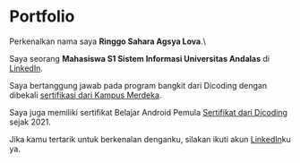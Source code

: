 # Portfolio

Perkenalkan nama saya **Ringgo Sahara Agsya Lova**.\

Saya seorang **Mahasiswa S1 Sistem Informasi Universitas Andalas** di [LinkedIn](https://id.linkedin.com/in/ringgo-agsya-8b0045202).

Saya bertanggung jawab pada program bangkit dari Dicoding dengan dibekali [sertifikasi dari Kampus Merdeka](https://www.dicoding.com/certificates/L4PQ35QLVPO1).

Saya juga memiliki sertifikat Belajar Android Pemula [Sertifikat dari Dicoding](https://www.dicoding.com/certificates/72ZDED7NJPYW) sejak 2021.

Jika kamu tertarik untuk berkenalan denganku, silakan ikuti akun [LinkedIn](https://id.linkedin.com/in/ringgo-agsya-8b0045202)ku ya.
